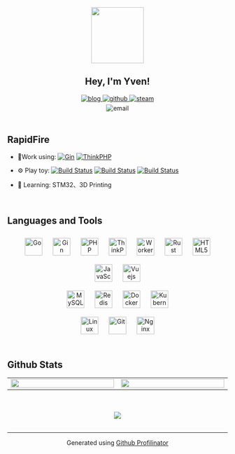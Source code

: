 <div align="center">
<img src="https://blog-1257711738.cos.ap-guangzhou.myqcloud.com/about/avatar.png" align="center" height="128" width="120" />
</div>  
  

## <div align="center">Hey, I'm Yven!</div>  
  

<div align="center">
<a href="https://yvenchang.cn" target="_blank">
<img src=https://img.shields.io/badge/blog-%23d3d3d3.svg?&style=for-the-badge&logoColor=white alt=blog style="margin-bottom: 5px;" />
</a>
<a href="https://github.com/yven" target="_blank">
<img src=https://img.shields.io/badge/github-%2324292e.svg?&style=for-the-badge&logo=github&logoColor=white alt=github style="margin-bottom: 5px;" />
</a>
<a href="https://steamcommunity.com/id/YvenChang" target="_blank">
<img src=https://img.shields.io/badge/steam-%23274056.svg?&style=for-the-badge&logo=steam&logoColor=white alt=steam style="margin-bottom: 5px;" />
</a>
<br/>
<img src=https://img.shields.io/badge/email-eXZlbmNoYW5nQDE2My5jb20=-%23d3d3d3.svg?&style=for-the-badge&logoColor=white alt=email style="margin-bottom: 5px;" />
</div>


<br/>  


## RapidFire

- 🔨Work using: [![Gin](https://img.shields.io/badge/Gin-1.10-blue)](https://github.com/gin-gonic/gin) [![ThinkPHP](https://img.shields.io/badge/ThinkPHP-6.0-green)](https://www.kancloud.cn/manual/thinkphp6_0/1037479)

- ⚙️ Play toy: [![Build Status](https://img.shields.io/badge/blog-v0.1.0-purple)](https://github.com/Yven/notion_blog) [![Build Status](https://img.shields.io/badge/notoin_blog-v0.0.3-69cafd)](https://github.com/Yven/notion_blog) [![Build Status](https://img.shields.io/badge/openai_php_client-v1.0.1-white)](https://github.com/Yven/openai-php-client)

- 🌱 Learning: STM32、3D Printing

<br/>  


## Languages and Tools  
<div align="center">  
<a href="https://go.dev/" target="_blank"><img style="margin: 10px" src="https://profilinator.rishav.dev/skills-assets/go-original.svg" alt="Go" height="40" /></a>  
<a href="https://gin-gonic.com/ T T" target="_blank"><img style="margin: 10px" src="https://gin-gonic.com/_astro/gin.D6H2T_2v_ZD2G7l.webp" alt="Gin" height="40" /></a>  
<a href="https://www.php.net/" target="_blank"><img style="margin: 10px" src="https://profilinator.rishav.dev/skills-assets/php-original.svg" alt="PHP" height="40" /></a>
<a href="https://www.thinkphp.cn/" target="_blank"><img style="margin: 10px" src="https://www.thinkphp.cn/Public/new/img/header_logo.png" alt="ThinkPHP" height="40" /></a>
<a href="https://www.workerman.net/" target="_blank"><img style="margin: 10px" src="https://favicon.yandex.net/favicon/v2/workerman.net?size=32" alt="Workerman" height="40" /></a>
<a href="https://www.rust-lang.org/" target="_blank"><img style="margin: 10px" src="https://profilinator.rishav.dev/skills-assets/rust-plain.svg" alt="Rust" height="40" /></a>  
<a href="https://en.wikipedia.org/wiki/HTML5" target="_blank"><img style="margin: 10px" src="https://profilinator.rishav.dev/skills-assets/html5-original-wordmark.svg" alt="HTML5" height="40" /></a>  
<a href="https://www.javascript.com/" target="_blank"><img style="margin: 10px" src="https://profilinator.rishav.dev/skills-assets/javascript-original.svg" alt="JavaScript" height="40" /></a>  
<a href="https://vuejs.org" target="_blank"><img style="margin: 10px" src="https://profilinator.rishav.dev/skills-assets/vuejs-original-wordmark.svg" alt="Vuejs" height="40" /></a> 
<br/>
<a href="https://www.mysql.com/" target="_blank"><img style="margin: 10px" src="https://profilinator.rishav.dev/skills-assets/mysql-original-wordmark.svg" alt="MySQL" height="40" /></a>  
<a href="https://redis.io/" target="_blank"><img style="margin: 10px" src="https://profilinator.rishav.dev/skills-assets/redis-original-wordmark.svg" alt="Redis" height="40" /></a>  
<a href="https://www.docker.com/" target="_blank"><img style="margin: 10px" src="https://profilinator.rishav.dev/skills-assets/docker-original-wordmark.svg" alt="Docker" height="40" /></a>  
<a href="https://kubernetes.io/" target="_blank"><img style="margin: 10px" src="https://profilinator.rishav.dev/skills-assets/kubernetes-icon.svg" alt="Kubernetes" height="40" /></a>  
<br/>  
<a href="https://www.linux.org/" target="_blank"><img style="margin: 10px" src="https://profilinator.rishav.dev/skills-assets/linux-original.svg" alt="Linux" height="40" /></a>  
<a href="https://github.com/" target="_blank"><img style="margin: 10px" src="https://profilinator.rishav.dev/skills-assets/git-scm-icon.svg" alt="Git" height="40" /></a>  
<a href="https://www.nginx.com/" target="_blank"><img style="margin: 10px" src="https://profilinator.rishav.dev/skills-assets/nginx-original.svg" alt="Nginx" height="40" /></a>  
</div>  

<br/>  


## Github Stats  
<table align="center" style="display: table;"><tr><td valign="center" width="50%">

<img src="https://github-readme-stats.vercel.app/api?username=yven&show_icons=true&count_private=true&hide_border=true&style=flat-square&theme=material-palenight&hide=contribs" align="left" style="width: 100%" />

</td><td valign="center" width="50%">

<img src="https://github-readme-stats.vercel.app/api/top-langs/?username=yven&hide_border=true&layout=compact&theme=material-palenight" align="left" style="width: 100%" />

</td></tr></table>  

<br/>  

  

<br/>  

<div align="center">
<img src="https://komarev.com/ghpvc/?username=yven&label=Profile+Views" align="center" />
</div>  
  

<br/>  


----
<div align="center">Generated using <a href="https://profilinator.rishav.dev/" target="_blank">Github Profilinator</a></div>
